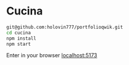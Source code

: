 # Cucina

```bash
git@github.com:holovin777/portfolioqwik.git
cd cucina
npm install
npm start
```

Enter in your browser [localhost:5173](http://localhost:5173)
